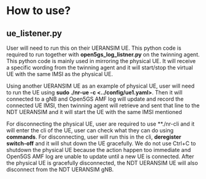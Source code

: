 # How to use?
## ue_listener.py

User will need to run this on their UERANSIM UE. This python code is required to run together with **open5gs_log_listner.py** on the twinning agent. This python code
is mainly used in mirroring the physical UE. It will receive a specific wording from the twinning agent and it will start/stop the virtual UE with the same IMSI
as the physical UE.

Using another UERANSIM UE as an example of physical UE, user will need to run the UE using **sudo ./nr-ue -c <../config/ue1.yaml>**. Then it will connected to a gNB
and Open5GS AMF log will update and record the connected UE IMSI, then twinning agent will retrieve and sent that line to the NDT UERANSIM and it will start the
UE with the same IMSI mentioned

For disconnecting the physical UE, user are required to use **./nr-cli <imsi-001010000000001> and it will enter the cli of the UE, user can check what they can do
using **commands**. For disconnecting, user will run this in the cli, **deregister switch-off** and it will shut down the UE gracefully. We do not use Ctrl+C to
shutdown the physical UE because the action happen too immediate and Open5GS AMF log are unable to update until a new UE is connected. After the physical UE is
gracefully disconnected, the NDT UERANSIM UE will also disconnect from the NDT UERANSIM gNB.
